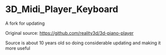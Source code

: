 # 3D_Midi_Player_Keyboard

A fork for updating

Original source: https://github.com/reality3d/3d-piano-player

Source is about 10 years old so doing considerable updating and making it more useful
